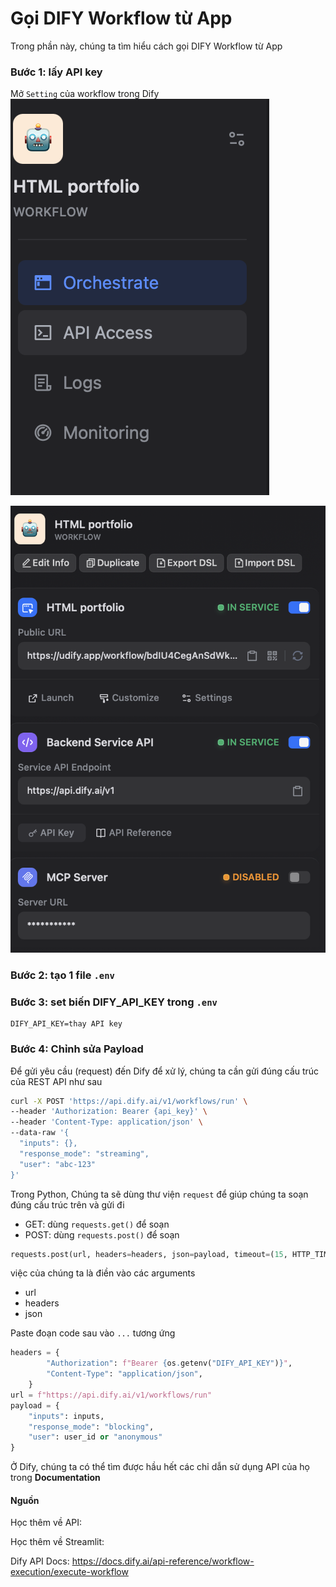 # Gọi DIFY Workflow từ App

Trong phần này, chúng ta tìm hiểu cách gọi DIFY Workflow từ App

### Bước 1: lấy API key

Mở `Setting` của workflow trong Dify
![alt text](api_access.png)


![alt text](image.png)  

### Bước 2: tạo 1 file `.env`  

### Bước 3: set biến DIFY_API_KEY trong `.env`

```
DIFY_API_KEY=thay API key
```

### Bước 4: Chỉnh sửa Payload  
Để gửi yêu cầu (request) đến Dify để xử lý, chúng ta cần gửi đúng cấu trúc của REST API như sau

```bash
curl -X POST 'https://api.dify.ai/v1/workflows/run' \
--header 'Authorization: Bearer {api_key}' \
--header 'Content-Type: application/json' \
--data-raw '{
  "inputs": {},
  "response_mode": "streaming",
  "user": "abc-123"
}'
```

Trong Python, Chúng ta sẽ dùng thư viện `request` để giúp chúng ta soạn đúng cấu trúc trên và gửi đi

- GET: dùng `requests.get()` để soạn
- POST: dùng `requests.post()` để soạn

```python
requests.post(url, headers=headers, json=payload, timeout=(15, HTTP_TIMEOUT))
```

việc của chúng ta là điền vào các arguments

- url
- headers
- json

Paste đoạn code sau vào `...` tương ứng 

```python
headers = {
        "Authorization": f"Bearer {os.getenv("DIFY_API_KEY")}",
        "Content-Type": "application/json",
    }
url = f"https://api.dify.ai/v1/workflows/run"
payload = {
    "inputs": inputs,
    "response_mode": "blocking",
    "user": user_id or "anonymous"
}
```

Ở Dify, chúng ta có thể tìm được hầu hết các chỉ dẫn sử dụng API của họ trong **Documentation**

#### Nguồn  
Học thêm về API:

Học thêm về Streamlit:

Dify API Docs: https://docs.dify.ai/api-reference/workflow-execution/execute-workflow  

